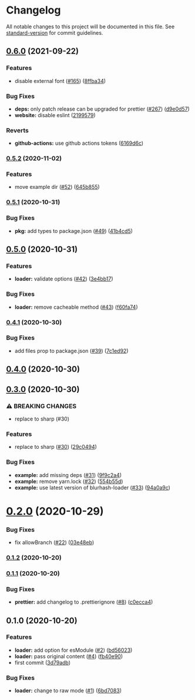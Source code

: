 # Changelog

All notable changes to this project will be documented in this file. See [standard-version](https://github.com/conventional-changelog/standard-version) for commit guidelines.

## [0.6.0](https://www.github.com/inabagumi/blurhash-loader/compare/v0.5.2...v0.6.0) (2021-09-22)


### Features

* disable external font ([#165](https://www.github.com/inabagumi/blurhash-loader/issues/165)) ([8ffba34](https://www.github.com/inabagumi/blurhash-loader/commit/8ffba3404c7d319d8e29c4dfd1ce13f69532bf24))


### Bug Fixes

* **deps:** only patch release can be upgraded for prettier ([#267](https://www.github.com/inabagumi/blurhash-loader/issues/267)) ([d9e0d57](https://www.github.com/inabagumi/blurhash-loader/commit/d9e0d57ff208d503de3a36615d548bd89a63b643))
* **website:** disable eslint ([2199579](https://www.github.com/inabagumi/blurhash-loader/commit/2199579ba1c18a07f6c12615850084699b542dbc))


### Reverts

* **github-actions:** use github actions tokens ([6169d6c](https://www.github.com/inabagumi/blurhash-loader/commit/6169d6c5f02dabf8e3678cf83c8379dbf434b676))

### [0.5.2](https://github.com/inabagumi/blurhash-loader/compare/v0.5.1...v0.5.2) (2020-11-02)


### Features

* move example dir ([#52](https://github.com/inabagumi/blurhash-loader/issues/52)) ([645b855](https://github.com/inabagumi/blurhash-loader/commit/645b85513ade620372a685bd6de961933099d19c))

### [0.5.1](https://github.com/inabagumi/blurhash-loader/compare/v0.5.0...v0.5.1) (2020-10-31)


### Bug Fixes

* **pkg:** add types to package.json ([#49](https://github.com/inabagumi/blurhash-loader/issues/49)) ([41b4cd5](https://github.com/inabagumi/blurhash-loader/commit/41b4cd540c1645df82825bf107d7d065432a71bd))

## [0.5.0](https://github.com/inabagumi/blurhash-loader/compare/v0.4.1...v0.5.0) (2020-10-31)


### Features

* **loader:** validate options ([#42](https://github.com/inabagumi/blurhash-loader/issues/42)) ([3e4bb17](https://github.com/inabagumi/blurhash-loader/commit/3e4bb17612f6633b4efecef0b6dd2d517b6580ff))


### Bug Fixes

* **loader:** remove cacheable method ([#43](https://github.com/inabagumi/blurhash-loader/issues/43)) ([f60fa74](https://github.com/inabagumi/blurhash-loader/commit/f60fa74319c14fae99000c647d550ab5f83596b9))

### [0.4.1](https://github.com/inabagumi/blurhash-loader/compare/v0.4.0...v0.4.1) (2020-10-30)


### Bug Fixes

* add files prop to package.json ([#39](https://github.com/inabagumi/blurhash-loader/issues/39)) ([7c1ed92](https://github.com/inabagumi/blurhash-loader/commit/7c1ed9287bf839dc57a8dfe2083e27d2726af5dc))

## [0.4.0](https://github.com/inabagumi/blurhash-loader/compare/v0.3.0...v0.4.0) (2020-10-30)

## [0.3.0](https://github.com/inabagumi/blurhash-loader/compare/v0.2.0...v0.3.0) (2020-10-30)


### ⚠ BREAKING CHANGES

* replace to sharp (#30)

### Features

* replace to sharp ([#30](https://github.com/inabagumi/blurhash-loader/issues/30)) ([29c0494](https://github.com/inabagumi/blurhash-loader/commit/29c04940542e5a36bf33646e6381d312e5baa02e))


### Bug Fixes

* **example:** add missing deps ([#31](https://github.com/inabagumi/blurhash-loader/issues/31)) ([9f9c2a4](https://github.com/inabagumi/blurhash-loader/commit/9f9c2a4193a626149838487aa6312fa2a72a8ed8))
* **example:** remove yarn.lock ([#32](https://github.com/inabagumi/blurhash-loader/issues/32)) ([554b55d](https://github.com/inabagumi/blurhash-loader/commit/554b55dc2a149f711ee47341b50a3a51492712a6))
* **example:** use latest version of blurhash-loader ([#33](https://github.com/inabagumi/blurhash-loader/issues/33)) ([94a0a9c](https://github.com/inabagumi/blurhash-loader/commit/94a0a9c1dbaa264a8087295871af45386e19141d))

# [0.2.0](https://github.com/inabagumi/blurhash-loader/compare/v0.1.2...v0.2.0) (2020-10-29)


### Bug Fixes

* fix allowBranch ([#22](https://github.com/inabagumi/blurhash-loader/issues/22)) ([03e48eb](https://github.com/inabagumi/blurhash-loader/commit/03e48ebde1c887237873b2ad34e37dbec47b970b))

### [0.1.2](https://github.com/inabagumi/blurhash-loader/compare/v0.1.1...v0.1.2) (2020-10-20)

### [0.1.1](https://github.com/inabagumi/blurhash-loader/compare/v0.1.0...v0.1.1) (2020-10-20)


### Bug Fixes

* **prettier:** add changelog to .prettierignore ([#8](https://github.com/inabagumi/blurhash-loader/issues/8)) ([c0ecca4](https://github.com/inabagumi/blurhash-loader/commit/c0ecca4c417598166ef380768fcc70fd3b98b165))

## 0.1.0 (2020-10-20)


### Features

* **loader:** add option for esModule ([#2](https://github.com/inabagumi/blurhash-loader/issues/2)) ([bd56023](https://github.com/inabagumi/blurhash-loader/commit/bd56023af7e74fde4e3a0704cf524cd0f7f49d6b))
* **loader:** pass original content ([#4](https://github.com/inabagumi/blurhash-loader/issues/4)) ([fb40e90](https://github.com/inabagumi/blurhash-loader/commit/fb40e9051766834d5c5ce7d376d7d995cd843aca))
* first commit ([3d79adb](https://github.com/inabagumi/blurhash-loader/commit/3d79adb8160a32975b04d90472d50b6a6ad47e4f))


### Bug Fixes

* **loader:** change to raw mode ([#1](https://github.com/inabagumi/blurhash-loader/issues/1)) ([6bd7083](https://github.com/inabagumi/blurhash-loader/commit/6bd70831b10672b1dbe4011e0a770ff001e2472f))
